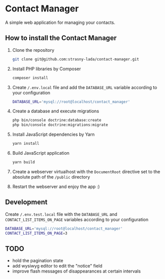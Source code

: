 # Contact Manager

A simple web application for managing your contacts. 

## How to install the Contact Manager

1. Clone the repository

      ```sh
      git clone git@github.com:strasny-lada/contact-manager.git
      ```
   
1. Install PHP libraries by Composer

      ```sh
      composer install
      ```

1. Create `/.env.local` file and add the `DATABASE_URL` variable according to your configuration

      ```sh
      DATABASE_URL='mysql://root@localhost/contact_manager'
      ```

1. Create a database and execute migrations

      ```sh
      php bin/console doctrine:database:create
      php bin/console doctrine:migrations:migrate
      ```

1. Install JavaScript dependencies by Yarn

      ```sh
      yarn install
      ```
 
1. Build JavaScript application

      ```sh
      yarn build
      ```

1. Create a webserver virtualhost with the `DocumentRoot` directive set to the absolute path of the `/public` directory

1. Restart the webserver and enjoy the app :)

## Development

Create `/.env.test.local` file with the `DATABASE_URL` and `CONTACT_LIST_ITEMS_ON_PAGE` variables according to your configuration

   ```sh
   DATABASE_URL='mysql://root@localhost/contact_manager'
   CONTACT_LIST_ITEMS_ON_PAGE=3
   ```

## TODO

* hold the pagination state 
* add wysiwyg editor to edit the "notice" field
* improve flash messages of disappearances at certain intervals
